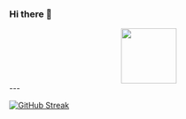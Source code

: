 ### Hi there 👋

<div id="header" align="center">
  <img src="https://media.giphy.com/media/M9gbBd9nbDrOTu1Mqx/giphy.gif" width="100"/>
</div>
---



[![GitHub Streak](https://streak-stats.demolab.com?user=cemtas81&theme=synthwave)](https://git.io/streak-stats)
